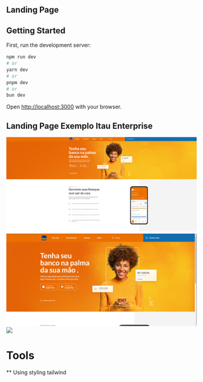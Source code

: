 ## Landing Page

## Getting Started

First, run the development server:

```bash
npm run dev
# or
yarn dev
# or
pnpm dev
# or
bun dev
```

Open [http://localhost:3000](http://localhost:3000) with your browser.

## Landing Page Exemplo Itau Enterprise

<img src="./src/assets/Captura3.png">

<img src="./src//assets/Captura.png">

<img src="./src/assets/Captura2.png">

# Tools

** Using styling tailwind 
